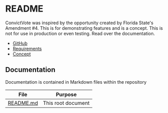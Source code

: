 # README

ConvictVote was inspired by the opportunity created by Florida State's Amendment #4. This is for demonstrating
features and is a concept. This is not for use in production or even testing. Read over the documentation.

* [GitHub](https://github.com/Code-for-Miami/ConvictVotee)
* [Requirements](https://docs.google.com/document/d/1YtDDQB9NOGCZwL41C9LuRzZ93Zs0vEEkQVf6Xyf1PO4/edit?usp=sharing)
* [Concept](https://docs.google.com/presentation/d/1A3oVPrTeL112xp4hUIJohRgrn_EYuKAvdy5CiIdOwek/edit?usp=sharing4)

## Documentation

Documentation is contained in Markdown files within the repository

| File          | Purpose |
| ------------- | -----------|
| [README.md](README.md) | This root document |
